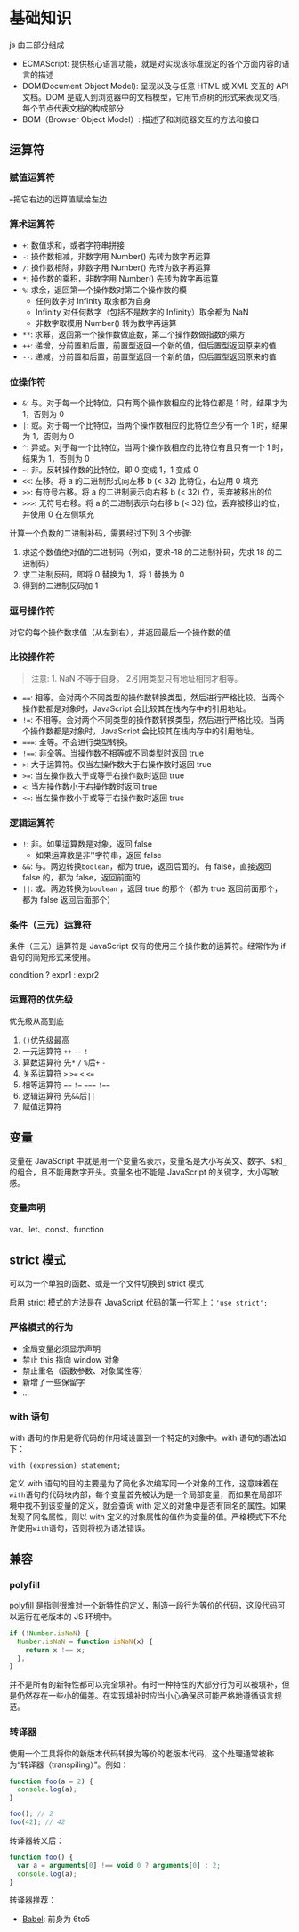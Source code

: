 # 基础知识

js 由三部分组成

- ECMAScript: 提供核心语言功能，就是对实现该标准规定的各个方面内容的语言的描述
- DOM(Document Object Model): 呈现以及与任意 HTML 或 XML 交互的 API 文档。DOM 是载入到浏览器中的文档模型，它用节点树的形式来表现文档，每个节点代表文档的构成部分
- BOM（Browser Object Model）: 描述了和浏览器交互的方法和接口

## 运算符

### 赋值运算符

`=`把它右边的运算值赋给左边

### 算术运算符

- `+`: 数值求和，或者字符串拼接
- `-`: 操作数相减，非数字用 Number() 先转为数字再运算
- `/`: 操作数相除，非数字用 Number() 先转为数字再运算
- `*`: 操作数的乘积，非数字用 Number() 先转为数字再运算
- `%`: 求余，返回第一个操作数对第二个操作数的模
  - 任何数字对 Infinity 取余都为自身
  - Infinity 对任何数字（包括不是数字的 Infinity）取余都为 NaN
  - 非数字取模用 Number() 转为数字再运算
- `**`: 求幂，返回第一个操作数做底数，第二个操作数做指数的乘方
- `++`: 递增，分前置和后置，前置型返回一个新的值，但后置型返回原来的值
- `--`: 递减，分前置和后置，前置型返回一个新的值，但后置型返回原来的值

### 位操作符

- `&`: 与。对于每一个比特位，只有两个操作数相应的比特位都是 1 时，结果才为 1，否则为 0
- `|`: 或。对于每一个比特位，当两个操作数相应的比特位至少有一个 1 时，结果为 1，否则为 0
- `^`: 异或。对于每一个比特位，当两个操作数相应的比特位有且只有一个 1 时，结果为 1，否则为 0
- `~`: 非。反转操作数的比特位，即 0 变成 1，1 变成 0
- `<<`: 左移。将 a 的二进制形式向左移 b (< 32) 比特位，右边用 0 填充
- `>>`: 有符号右移。将 a 的二进制表示向右移 b (< 32) 位，丢弃被移出的位
- `>>>`: 无符号右移。将 a 的二进制表示向右移 b (< 32) 位，丢弃被移出的位，并使用 0 在左侧填充

计算一个负数的二进制补码，需要经过下列 3 个步骤:

1. 求这个数值绝对值的二进制码（例如，要求-18 的二进制补码，先求 18 的二进制码）
2. 求二进制反码，即将 0 替换为 1，将 1 替换为 0
3. 得到的二进制反码加 1

### 逗号操作符

对它的每个操作数求值（从左到右），并返回最后一个操作数的值

### 比较操作符

> 注意: 1. NaN 不等于自身。 2.引用类型只有地址相同才相等。

- `==`: 相等。会对两个不同类型的操作数转换类型，然后进行严格比较。当两个操作数都是对象时，JavaScript 会比较其在栈内存中的引用地址。
- `!=`: 不相等。会对两个不同类型的操作数转换类型，然后进行严格比较。当两个操作数都是对象时，JavaScript 会比较其在栈内存中的引用地址。
- `===`: 全等。不会进行类型转换。
- `!==`: 非全等。当操作数不相等或不同类型时返回 true
- `>`: 大于运算符。仅当左操作数大于右操作数时返回 true
- `>=`: 当左操作数大于或等于右操作数时返回 true
- `<`: 当左操作数小于右操作数时返回 true
- `<=`: 当左操作数小于或等于右操作数时返回 true

### 逻辑运算符

- `!`: 非。如果运算数是对象，返回 false
  - 如果运算数是非''字符串，返回 false
- `&&`: 与。两边转换`boolean`，都为 true，返回后面的。有 false，直接返回 false 的，都为 false，返回前面的
- `||`: 或。两边转换为`boolean` ，返回 true 的那个（都为 true 返回前面那个，都为 false 返回后面那个）

### 条件（三元）运算符

条件（三元）运算符是 JavaScript 仅有的使用三个操作数的运算符。经常作为 if 语句的简短形式来使用。

condition ? expr1 : expr2

### 运算符的优先级

优先级从高到底

1. `()`优先级最高
2. 一元运算符 `++` `--` `!`
3. 算数运算符 先`*` `/` `%`后`+` `-`
4. 关系运算符 `>` `>=` `<` `<=`
5. 相等运算符 `==` `!=` `===` `!==`
6. 逻辑运算符 先`&&`后`||`
7. 赋值运算符

## 变量

变量在 JavaScript 中就是用一个变量名表示，变量名是大小写英文、数字、`$`和`_`的组合，且不能用数字开头。变量名也不能是 JavaScript 的关键字，大小写敏感。

### 变量声明

var、let、const、function

## strict 模式

可以为一个单独的函数、或是一个文件切换到 strict 模式

启用 strict 模式的方法是在 JavaScript 代码的第一行写上：`'use strict';`

### 严格模式的行为

- 全局变量必须显示声明
- 禁止 this 指向 window 对象
- 禁止重名（函数参数、对象属性等）
- 新增了一些保留字
- ...

### with 语句

with 语句的作用是将代码的作用域设置到一个特定的对象中。with 语句的语法如下：

`with (expression) statement;`

定义 with 语句的目的主要是为了简化多次编写同一个对象的工作，这意味着在`with`语句的代码块内部，每个变量首先被认为是一个局部变量，而如果在局部环境中找不到该变量的定义，就会查询 with 定义的对象中是否有同名的属性。如果发现了同名属性，则以 with 定义的对象属性的值作为变量的值。严格模式下不允许使用`with`语句，否则将视为语法错误。

## 兼容

### polyfill

[polyfill](https://remysharp.com/2010/10/08/what-is-a-polyfill) 是指则很难对一个新特性的定义，制造一段行为等价的代码，这段代码可以运行在老版本的 JS 环境中。

```js
if (!Number.isNaN) {
  Number.isNaN = function isNaN(x) {
    return x !== x;
  };
}
```

并不是所有的新特性都可以完全填补。有时一种特性的大部分行为可以被填补，但是仍然存在一些小的偏差。在实现填补时应当小心确保尽可能严格地遵循语言规范。

### 转译器

使用一个工具将你的新版本代码转换为等价的老版本代码，这个处理通常被称为“转译器（transpiling）”。例如：

```js
function foo(a = 2) {
  console.log(a);
}

foo(); // 2
foo(42); // 42
```

转译器转义后：

```js
function foo() {
  var a = arguments[0] !== void 0 ? arguments[0] : 2;
  console.log(a);
}
```

转译器推荐：

- [Babel](https://babeljs.io/): 前身为 6to5
